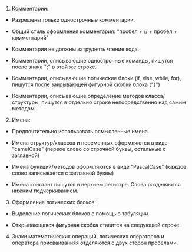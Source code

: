 1) Комментарии:

  - Разрешены только однострочные комментарии.

  - Общий стиль оформления комментария: "пробел + // + пробел + комментарий"

  - Комментарии не должны затруднять чтение кода.

  - Комментарии, описывающие однострочные команды, пишутся после знака ";" в этой же строке.

  - Комментарии, описывающие логические блоки (if, else, while, for), пишутся после закрывающей фигурной скобки блока ("}")

  - Комментарии, описывающие определение методов класса/структуры, пишутся в отдельно строке непосредственно над самим методом.


2) Имена:

  - Предпочтительно использовать осмысленные имена.

  - Имена структур/классов и переменных оформляются в виде "camelCase" (первое слово со строчной буквы, остальные с заглавной)

  - Имена функций/методов оформляются в виде "PascalCase" (каждое слово записывается с заглавной буквы)

  - Имена констант пишутся в верхнем регистре. Слова разделяются нижним подчеркиванием.


3) Оформление логических блоков:

  - Выделение логических блоков с помощью табуляции.

  - Открывающаяся фигурная скобка ставится на следующей строке.


4) Знаки математических операций, логических операторов и оператора присваиванияя отделяются с двух сторон пробелами.
